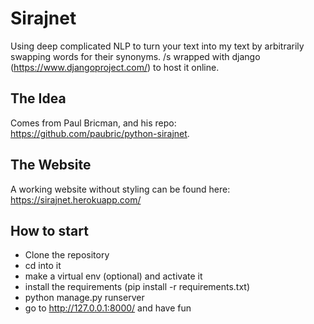 # Sirajnet
Using deep complicated NLP to turn your text into my text by arbitrarily swapping words for their synonyms. /s wrapped with django (https://www.djangoproject.com/) to host it online.  

## The Idea
Comes from Paul Bricman, and his repo: https://github.com/paubric/python-sirajnet. 

## The Website
A working website without styling can be found here: https://sirajnet.herokuapp.com/

## How to start
* Clone the repository
* cd into it
* make a virtual env (optional) and activate it
* install the requirements (pip install -r requirements.txt)
* python manage.py runserver
* go to http://127.0.0.1:8000/ and have fun
